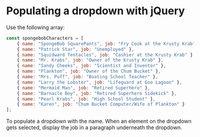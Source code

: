 # Populating a dropdown with jQuery

Use the following array:
```javascript
const spongebobCharacters = [
    { name: "SpongeBob SquarePants", job: "Fry Cook at the Krusty Krab" },
    { name: "Patrick Star", job: "Unemployed" },
    { name: "Squidward Tentacles", job: "Cashier at the Krusty Krab" },
    { name: "Mr. Krabs", job: "Owner of the Krusty Krab" },
    { name: "Sandy Cheeks", job: "Scientist and Inventor" },
    { name: "Plankton", job: "Owner of the Chum Bucket" },
    { name: "Mrs. Puff", job: "Boating School Teacher" },
    { name: "Larry the Lobster", job: "Lifeguard at Goo Lagoon" },
    { name: "Mermaid Man", job: "Retired Superhero" },
    { name: "Barnacle Boy", job: "Retired Superhero Sidekick" },
    { name: "Pearl Krabs", job: "High School Student" },
    { name: "Karen", job: "Chum Bucket Computer/Wife of Plankton" }
];
```

To populate a dropdown with the name. When an element on the dropdown gets selected, display the job in a paragraph underneath the dropdown.